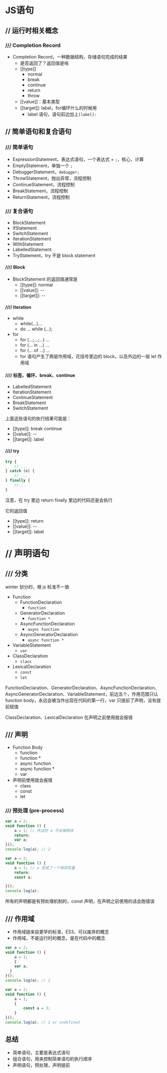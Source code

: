 # JS语句
## // 运行时相关概念

### /// Completion Record
* Completion Record，一种数据结构，存储语句完成的结果
    * 是否返回了？返回值是啥
    * \[\[type\]\]
        * normal
        * break
        * continue
        * return
        * throw
    * \[\[value\]\]：基本类型
    * \[\[target\]\]: label，for循环什么的时候用
        * label 语句，语句前边加上`[label]:`

## // 简单语句和复合语句

### /// 简单语句

* ExpressionStatement，表达式语句，一个表达式 + `;`，核心，计算
* EmptyStatement，单独一个 `;`
* DebuggerStatement，`debugger;`
* ThrowStatement，抛出异常，流程控制
* ContinueStatement，流程控制
* BreakStatement，流程控制
* ReturnStatement，流程控制

### /// 复合语句

* BlockStatement
* IfStatement
* SwitchStatement
* IterationStatement
* WithStatement
* LabelledStatement
* TryStatement，try 不是 block statement

#### //// Block

* BlockStatement 的返回值通常是
    * [[type]]: normal
    * [[value]]: --
    * [[target]]: --



#### //// Iteration

* while
    * while(…)…
    * do … while (…);
* for
    * for (…;…;…) …
    * for (… in …) …
    * for (… of …) …
    * for 语句产生了两层作用域，花括号里边的 block，以及外边的一层 let 作用域



#### //// 标签、循环、break、continue

* LabelledStatement
* IterationStatement
* ContinueStatement
* BreakStatement
* SwitchStatement

上面这些语句的执行结果可能是：
* [[type]]: break continue
* [[value]]: --
* [[target]]: label



#### //// try
```javascript
try {
    // ...
} catch (e) {
    // ...
} finally {
    //...
}
```
注意，在 try 里边 return finally 里边的代码还是会执行

它的返回值
* [[type]]: return
* [[value]]: --
* [[target]]: label

# // 声明语句

## /// 分类

winter 划分的，根 js 标准不一致

* Function
    * FunctionDeclaration
        * `function`
    * GeneratorDeclaration
        *  `function *`
    * AsyncFunctionDeclaration
        *  `async function`
    * AsyncGeneratorDeclaration
        * `async function *`
* VariableStatement
    * `var`
* ClassDeclaration
    * `class`
* LexicalDeclaration
    * `const`
    * `let`

FunctionDeclaration、GeneratorDeclaration、AsyncFunctionDeclaration、AsyncGeneratorDeclaration、VariableStatement，前边五个，作用范围只认 function body，永远会被当作出现在代码的第一行，var 只提前了声明，没有提前赋值

ClassDeclaration、LexicalDeclaration 在声明之前使用就会报错

## /// 声明

* Function Body
    * function
    * function *
    * async function
    * async function *
    * var
* 声明前使用就会报错
    * class
    * const
    * let


### /// 预处理 (pre-process)

```javascript
var a = 2;
void function () {
	a = 1; // 外边的 a 不会被修改
	return;
 	var a;
}();
console.log(a); // 2

var a = 2;
void function () {
 	a = 1; // a 变成了一个局部变量
 	return;
 	const a;

}();
console.log(a);
```
所有的声明都是有预处理机制的，const 声明，在声明之前使用的话会跑错误


## /// 作用域
* 作用域链来自更早的标准，ES3，可以废弃的概念
* 作用域，不是运行时的概念，是在代码中的概念

```javascript
var a = 2;
void function () {
	a = 1;
	{
    var a;
  }
}();
console.log(a); // 2

var a = 2;
void function () {
    a = 1;
    {
        const a = 3;
    }
}();
console.log(a); // 1 or undefined
```



## 总结
* 简单语句，主要是表达式语句
* 组合语句，用来控制简单语句的执行顺序
* 声明语句，预处理，声明提前




